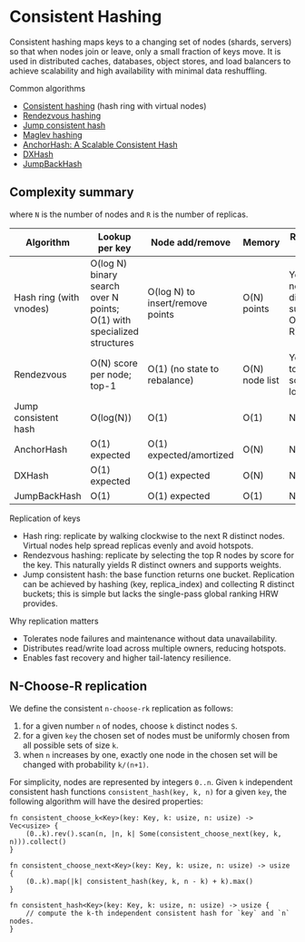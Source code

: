 # Consistent Hashing

Consistent hashing maps keys to a changing set of nodes (shards, servers) so that when nodes join or leave, only a small fraction of keys move. It is used in distributed caches, databases, object stores, and load balancers to achieve scalability and high availability with minimal data reshuffling.

Common algorithms
- [Consistent hashing](https://en.wikipedia.org/wiki/Consistent_hashing) (hash ring with virtual nodes)
- [Rendezvous hashing](https://en.wikipedia.org/wiki/Rendezvous_hashing)
- [Jump consistent hash](https://en.wikipedia.org/wiki/Jump_consistent_hash)
- [Maglev hashing](https://research.google/pubs/pub44824) 
- [AnchorHash: A Scalable Consistent Hash](https://arxiv.org/abs/1812.09674)
- [DXHash](https://arxiv.org/abs/2107.07930)
- [JumpBackHash](https://arxiv.org/abs/2403.18682)

## Complexity summary

where `N` is the number of nodes and `R` is the number of replicas.

| Algorithm               | Lookup per key       | Node add/remove                        | Memory                    | Replication support                              |
|-------------------------|----------------------|----------------------------------------|---------------------------|--------------------------------------------------|
| Hash ring (with vnodes) | O(log N) binary search over N points; O(1) with specialized structures | O(log N) to insert/remove points         | O(N) points               | Yes: take next R distinct successors; O(log N + R) |
| Rendezvous              | O(N) score per node; top-1 | O(1) (no state to rebalance)     | O(N) node list            | Yes: pick top R scores; O(N log R) |
| Jump consistent hash    | O(log(N))            | O(1)                                   | O(1)                      | Not native               |
| AnchorHash              | O(1) expected        | O(1) expected/amortized                | O(N)                      | Not native               |
| DXHash                  | O(1) expected        | O(1) expected                          | O(N)                      | Not native               |
| JumpBackHash            | O(1)                 | O(1) expected                          | O(1)                      | Not native               |

Replication of keys
- Hash ring: replicate by walking clockwise to the next R distinct nodes. Virtual nodes help spread replicas evenly and avoid hotspots.
- Rendezvous hashing: replicate by selecting the top R nodes by score for the key. This naturally yields R distinct owners and supports weights.
- Jump consistent hash: the base function returns one bucket. Replication can be achieved by hashing (key, replica_index) and collecting R distinct buckets; this is simple but lacks the single-pass global ranking HRW provides.

Why replication matters
- Tolerates node failures and maintenance without data unavailability.
- Distributes read/write load across multiple owners, reducing hotspots.
- Enables fast recovery and higher tail-latency resilience.

## N-Choose-R replication

We define the consistent `n-choose-rk` replication as follows:

1. for a given number `n` of nodes, choose `k` distinct nodes `S`.
2. for a given `key` the chosen set of nodes must be uniformly chosen from all possible sets of size `k`.
3. when `n` increases by one, exactly one node in the chosen set will be changed with probability `k/(n+1)`.

For simplicity, nodes are represented by integers `0..n`.
Given `k` independent consistent hash functions `consistent_hash(key, k, n)` for a given `key`, the following algorithm will have the desired properties:

```
fn consistent_choose_k<Key>(key: Key, k: usize, n: usize) -> Vec<usize> {
    (0..k).rev().scan(n, |n, k| Some(consistent_choose_next(key, k, n))).collect()
}

fn consistent_choose_next<Key>(key: Key, k: usize, n: usize) -> usize {
    (0..k).map(|k| consistent_hash(key, k, n - k) + k).max()
}

fn consistent_hash<Key>(key: Key, k: usize, n: usize) -> usize {
    // compute the k-th independent consistent hash for `key` and `n` nodes.
}
```
